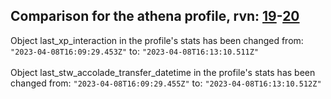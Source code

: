 ## Comparison for the athena profile, rvn: [19](https://github.com/PRO100KatYT/FortniteProfileRevisions/tree/main/profiles/athena/19%20athena.json)-[20](https://github.com/PRO100KatYT/FortniteProfileRevisions/tree/main/profiles/athena/20%20athena.json)

Object last_xp_interaction in the profile's stats has been changed from: `"2023-04-08T16:09:29.453Z"` to: `"2023-04-08T16:13:10.511Z"`
<br><br>
Object last_stw_accolade_transfer_datetime in the profile's stats has been changed from: `"2023-04-08T16:09:29.455Z"` to: `"2023-04-08T16:13:10.512Z"`
<br><br>
